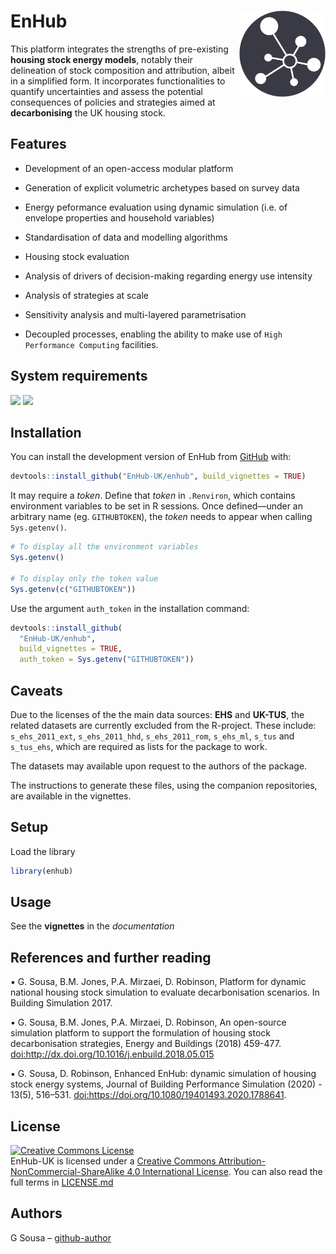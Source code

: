 
<!-- README.md is generated from README.Rmd. Please edit that file -->

# EnHub <img src="man/figures/logo.png" align="right" height="138" />

<!-- badges: start -->
<!-- badges: end -->

This platform integrates the strengths of pre-existing **housing stock
energy models**, notably their delineation of stock composition and
attribution, albeit in a simplified form. It incorporates
functionalities to quantify uncertainties and assess the potential
consequences of policies and strategies aimed at
<span style="font-weight:bold;color:#ff5ea1-size:16px;line-height:1 ">decarbonising</span>
the UK housing stock.

## Features

- Development of an open-access modular platform

- Generation of explicit volumetric archetypes based on survey data

- Energy peformance evaluation using dynamic simulation (i.e. of
  envelope properties and household variables)

- Standardisation of data and modelling algorithms

- Housing stock evaluation

- Analysis of drivers of decision-making regarding energy use intensity

- Analysis of strategies at scale

- Sensitivity analysis and multi-layered parametrisation

- Decoupled processes, enabling the ability to make use of
  `High Performance Computing` facilities.

## System requirements

<p align="left">
<a href="https://cran.r-project.org/" target="_blank"><img src="https://img.shields.io/badge/R-4.4.2-blue.svg"></a>
<a href="https://energyplus.net/downloads" target="_blank"><img src="https://img.shields.io/badge/Energy_Plus-24.1.0-green.svg"></a>
</p>

## Installation

You can install the development version of EnHub from
[GitHub](https://github.com/) with:

``` r
devtools::install_github("EnHub-UK/enhub", build_vignettes = TRUE)
```

It may require a *token*. Define that *token* in `.Renviron`, which
contains environment variables to be set in R sessions. Once
defined—under an arbitrary name (eg. `GITHUBTOKEN`), the *token* needs
to appear when calling `Sys.getenv()`.

``` r
# To display all the environment variables
Sys.getenv()

# To display only the token value
Sys.getenv(c("GITHUBTOKEN"))
```

Use the argument `auth_token` in the installation command:

``` r
devtools::install_github(
  "EnHub-UK/enhub", 
  build_vignettes = TRUE, 
  auth_token = Sys.getenv("GITHUBTOKEN"))
```

## Caveats

Due to the licenses of the the main data sources: **EHS** and
**UK-TUS**, the related datasets are currently excluded from the
R-project. These include: `s_ehs_2011_ext`, `s_ehs_2011_hhd`,
`s_ehs_2011_rom`, `s_ehs_ml`, `s_tus` and `s_tus_ehs`, which are
required as lists for the package to work.

The datasets may available upon request to the authors of the package.

The instructions to generate these files, using the companion
repositories, are available in the vignettes.

## Setup

Load the library

``` r
library(enhub)
```

## Usage

See the **vignettes** in the *documentation*

## References and further reading

:black_small_square: G. Sousa, B.M. Jones, P.A. Mirzaei, D. Robinson,
Platform for dynamic national housing stock simulation to evaluate
decarbonisation scenarios. In Building Simulation 2017.

:black_small_square: G. Sousa, B.M. Jones, P.A. Mirzaei, D. Robinson, An
open-source simulation platform to support the formulation of housing
stock decarbonisation strategies, Energy and Buildings (2018) 459-477.
<doi:http://dx.doi.org/10.1016/j.enbuild.2018.05.015>

:black_small_square: G. Sousa, D. Robinson, Enhanced EnHub: dynamic
simulation of housing stock energy systems, Journal of Building
Performance Simulation (2020) - 13(5), 516–531.
<doi:https://doi.org/10.1080/19401493.2020.1788641>.

## License

<a rel="license" href="http://creativecommons.org/licenses/by-nc-sa/4.0/"><img alt="Creative Commons License" style="border-width:0" src="https://i.creativecommons.org/l/by-nc-sa/4.0/88x31.png" /></a><br /><span xmlns:dct="http://purl.org/dc/terms/"
property="dct:title">EnHub-UK</span> is licensed under a
<a rel="license" href="http://creativecommons.org/licenses/by-nc-sa/4.0/">Creative
Commons Attribution-NonCommercial-ShareAlike 4.0 International
License</a>. You can also read the full terms in
[LICENSE.md](LICENSE.md)

## Authors

G Sousa – [github-author](https://github.com/guxsousa)
